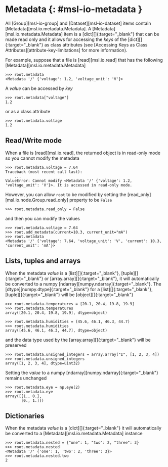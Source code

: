 # Metadata {: #msl-io-metadata }

All [Group][msl-io-group] and [Dataset][msl-io-dataset] items contain [Metadata][msl.io.metadata.Metadata]. A [Metadata][msl.io.metadata.Metadata] item is a [dict][]{:target="_blank"} that can be made read only and it allows for accessing the *keys* of the [dict][]{:target="_blank"} as class attributes (see [Accessing Keys as Class Attributes][attribute-key-limitations] for more information).

For example, suppose that a file is [read][msl.io.read] that has the following [Metadata][msl.io.metadata.Metadata]

<!-- invisible-code-block: pycon
>>> import array
>>> import numpy as np
>>> from msl.io import JSONWriter
>>> root = JSONWriter()
>>> root.add_metadata(voltage=1.2)
>>> root.add_metadata(voltage_unit='V')
>>> root.read_only = True

-->

```pycon
>>> root.metadata
<Metadata '/' {'voltage': 1.2, 'voltage_unit': 'V'}>

```

A *value* can be accessed by *key*

```pycon
>>> root.metadata["voltage"]
1.2

```

or as a class attribute

```pycon
>>> root.metadata.voltage
1.2

```

## Read/Write mode

When a file is [read][msl.io.read], the returned object is in read-only mode so you cannot modify the metadata

```pycon
>>> root.metadata.voltage = 7.64
Traceback (most recent call last):
    ...
ValueError: Cannot modify <Metadata '/' {'voltage': 1.2, 'voltage_unit': 'V'}>. It is accessed in read-only mode.

```

However, you can allow `root` to be modified by setting the [read_only][msl.io.node.Group.read_only] property to be `False`

```pycon
>>> root.metadata.read_only = False

```

and then you can modify the values

```pycon
>>> root.metadata.voltage = 7.64
>>> root.add_metadata(current=10.3, current_unit="mA")
>>> root.metadata
<Metadata '/' {'voltage': 7.64, 'voltage_unit': 'V', 'current': 10.3, 'current_unit': 'mA'}>

```

## Lists, tuples and arrays

When the metadata *value* is a [list][]{:target="_blank"}, [tuple][]{:target="_blank"} or [array.array][]{:target="_blank"}, it will automatically be converted to a numpy [ndarray][numpy.ndarray]{:target="_blank"}. The [dtype][numpy.dtype]{:target="_blank"} for a [list][]{:target="_blank"}, [tuple][]{:target="_blank"} will be [object][]{:target="_blank"}

```pycon
>>> root.metadata.temperatures = [20.1, 20.4, 19.8, 19.9]
>>> root.metadata.temperatures
array([20.1, 20.4, 19.8, 19.9], dtype=object)

```
```pycon
>>> root.metadata.humidities = (45.6, 46.1, 46.3, 44.7)
>>> root.metadata.humidities
array([45.6, 46.1, 46.3, 44.7], dtype=object)

```

and the data type used by the [array.array][]{:target="_blank"} will be preserved

```pycon
>>> root.metadata.unsigned_integers = array.array("I", [1, 2, 3, 4])
>>> root.metadata.unsigned_integers
array([1, 2, 3, 4], dtype=uint32)

```

Setting the *value* to a numpy [ndarray][numpy.ndarray]{:target="_blank"} remains unchanged

```pycon
>>> root.metadata.eye = np.eye(2)
>>> root.metadata.eye
array([[1., 0.],
       [0., 1.]])

```

## Dictionaries

When the metadata *value* is a [dict][]{:target="_blank"} it will automatically be converted to a [Metadata][msl.io.metadata.Metadata] instance

```pycon
>>> root.metadata.nested = {"one": 1, "two": 2, "three": 3}
>>> root.metadata.nested
<Metadata '/' {'one': 1, 'two': 2, 'three': 3}>
>>> root.metadata.nested.two
2

```
